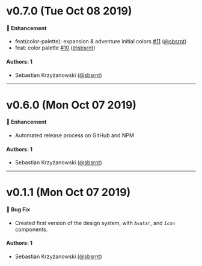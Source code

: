 # v0.7.0 (Tue Oct 08 2019)

#### 🚀  Enhancement

- feat(color-palette): expansion & adventure initial colors [#11](https://github.com/sbsrnt/hearthlounge-design-system/pull/11) ([@sbsrnt](https://github.com/sbsrnt))
- feat: color palette [#10](https://github.com/sbsrnt/hearthlounge-design-system/pull/10) ([@sbsrnt](https://github.com/sbsrnt))

#### Authors: 1

- Sebastian Krzyżanowski ([@sbsrnt](https://github.com/sbsrnt))

---

# v0.6.0 (Mon Oct 07 2019)

#### 🚀 Enhancement

- Automated release process on GitHub and NPM

#### Authors: 1

- Sebastian Krzyżanowski ([@sbsrnt](https://github.com/sbsrnt))

---

# v0.1.1 (Mon Oct 07 2019)

#### 🐛 Bug Fix

- Created first version of the design system, with `Avatar`, and `Icon` components.

#### Authors: 1

- Sebastian Krzyżanowski ([@sbsrnt](https://github.com/sbsrnt))
